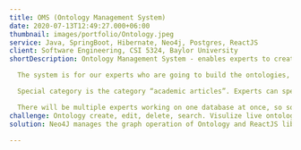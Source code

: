```yaml
---
title: OMS (Ontology Management System)
date: 2020-07-13T12:49:27.000+06:00
thumbnail: images/portfolio/Ontology.jpeg
service: Java, SpringBoot, Hibernate, Neo4j, Postgres, ReactJS
client: Software Engineering, CSI 5324, Baylor University 
shortDescription: Ontology Management System - enables experts to create and manage ontologies

  The system is for our experts who are going to build the ontologies, they will be adding/deleting/modifying nodes and edges and adding properties to nodes and edges. Experts can create categories for nodes (building components, physical activity, academic papers…) and categories for edges (IS_A, HAS_A…). Category is effectively a template for creating nodes and edges. Each category will define the type of a node or an edge. Next, both edge and node categories enable experts to define templates of properties that need to be filled when creating nodes or edges of that particular category. For instance, there is a category of a type “Building components” and I want that every node created in this category will have a name, next it will have 0 to N subcategories. Each subcategory will have a name and any number of properties, for example, String position, Date date, Enum orientation (west, north…). Same with categories for edges.

  Special category is the category “academic articles”. Experts can specify a search string, this search string will retrieve potentially hundreds of articles from Pubmed. The system scrapes title, doi and abstract from each article. All imported articles will have predefined subcategories and properties (will be provided in the separate document). Later, experts will fill the properties. There is a feature of assigning the nodes to the reviewer. Reviewers can approve or reassign the node or edge.

  There will be multiple experts working on one database at once, so some websockets will be definitely needed. We will use a graph database Neo4j on the backend and react front end with a Neo4j react graph library to build the ontologies. It is very important that our experts will create ontologies that are DAG (directed acyclic graph) compliant. We will use the PostgreSQL database for storing the accounts of our experts.
challenge: Ontology create, edit, delete, search. Visulize live ontology.
solution: Neo4J manages the graph operation of Ontology and ReactJS library pulls the heavy burden to visualize Ontology.

---
```

